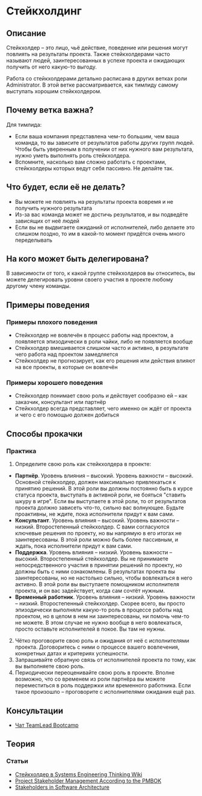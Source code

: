 # Стейкхолдинг
## Описание
Стейкхолдер – это лицо, чьё действие, поведение или решения могут повлиять на результаты проекта. Также стейкхолдерами часто называют людей, заинтересованных в успехе проекта и ожидающих получить от него какую-то выгоду.

Работа со стейкхолдерами детально расписана в других ветках роли Administrator. В этой ветке рассматривается, как тимлиду самому выступать хорошим стейкхолдером.

## Почему ветка важна?
Для тимлида:
- Если ваша компания представлена чем-то большим, чем ваша команда, то вы зависите от результатов работы других групп людей. Чтобы быть уверенным в получении от них нужного вам результата, нужно уметь выполнять роль стейкхолдера.
- Вспомните, насколько вам сложно работать с проектами, стейкхолдеры которых ведут себя пассивно. Не делайте так.

## Что будет, если её не делать?
- Вы можете не повлиять на результаты проекта вовремя и не получить нужного результата
- Из-за вас команда может не достичь результатов, и вы подведёте зависящих от неё людей
- Если вы не выдвигаете ожиданий от исполнителей, либо делаете это слишком поздно, то им в какой-то момент придётся очень много переделывать

## На кого может быть делегирована?
В зависимости от того, к какой группе стейкхолдеров вы относитесь, вы можете делегировать уровни своего участия в проекте любому другому члену команды.

## Примеры поведения
### Примеры плохого поведения
- Стейкхолдер не вовлечён в процесс работы над проектом, а появляется эпизодически в роли чайки, либо не появляется вообще
- Стейкхолдер вмешивается слишком часто и активно, в результате чего работа над проектом замедляется
- Стейкхолдер не прогнозирует, как его решения или действия влияют на все проекты, в которые он вовлечён

### Примеры хорошего поведения
- Стейкхолдер понимает свою роль и действует сообразно ей – как заказчик, консультант или партнёр
- Стейкхолдер всегда представляет, чего именно он ждёт от проекта и чего с его помощью должен добиться

## Способы прокачки
### Практика
1. Определите свою роль как стейкхолдера в проекте:
  - **Партнёр**. Уровень влияния – высокий. Уровень важности – высокий. Основной стейкхолдер, должен максимально привлекаться к принятию решений. В этой роли вы должны постоянно быть в курсе статуса проекта, выступать в активной роли, не бояться "ставить шкуру в игре". Если вы выступаете в этой роли, то от результатов проекта должно зависеть что-то, сильно вас волнующее. Будьте проактивны, не ждите, пока исполнители придут к вам сами.
  - **Консультант**. Уровень влияния – высокий. Уровень важности – низкий. Второстепенный стейкхолдер. С вами согласуются ключевые решения по проекту, но вы напрямую в его итогах не заинтересованы. В этой роли можно быть более пассивным, и ждать, пока исполнители придут к вам сами.
  - **Поддержка**. Уровень влияния – низкий. Уровень важности – высокий. Второстепенный стейкхолдер. Вы не принимаете непосредственного участия в принятии решений по проекту, но должны быть с ними ознакомлены. В результатах проекта вы заинтересованы, но не настолько сильно, чтобы вовлекаться в него активно. В этой роли вы выступаете помощником исполнителя проекта, и он вас задействует, когда сам сочтёт нужным.
  - **Временный работник**. Уровень влияния – низкий. Уровень важности – низкий. Второстепенный стейкхолдер. Скорее всего, вы просто эпизодически выполняли какую-то роль в процессе работы над проектом, но в целом в нем ни заинтересованы, ни помочь чем-то не можете. В этом случае не нужно вообще в него вовлекаться, просто оставьте исполнителей в покое. Вы там не нужны.
2. Чётко проговорите свою роль и ожидания от неё с исполнителями проекта. Договоритесь с ними о процессе вашего вовлечения, конкретных датах и критериях успешности.
3. Запрашивайте обратную связь от исполнителей проекта по тому, как вы выполняете свою роль.
4. Периодически переоценивайте свою роль в проекте. Вполне возможно, что со временем из роли партнёра вы можете переместиться в роль поддержки или временного работника. Если такое произошло – проговорите с исполнителями ожидания ещё раз.

## Консультации
- [Чат TeamLead Bootcamp](https://t.me/tlbootcamp)

## Теория
### Статьи
- [Стейкхолдер в Systems Engineering Thinking Wiki](http://sewiki.ru/%D0%A1%D1%82%D0%B5%D0%B9%D0%BA%D1%85%D0%BE%D0%BB%D0%B4%D0%B5%D1%80)
- [Project Stakeholder Management According to the PMBOK](https://www.projectengineer.net/project-stakeholder-management-according-to-the-pmbok/)
- [Stakeholders in Software Architecture](https://medium.com/@nvashanin/stakeholders-in-software-architecture-6d18f36250f9)
